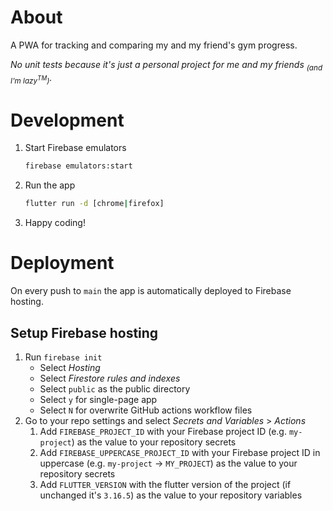# About

A PWA for tracking and comparing my and my friend's gym progress.

_No unit tests because it's just a personal project for me and my friends <sub>(and I'm lazy<sup>TM</sup>)</sub>._

# Development

1. Start Firebase emulators

   ```bash
   firebase emulators:start
   ```

2. Run the app

   ```bash
   flutter run -d [chrome|firefox]
   ```

3. Happy coding!

# Deployment

On every push to `main` the app is automatically deployed to Firebase hosting.

## Setup Firebase hosting

1. Run `firebase init`
   - Select _Hosting_
   - Select _Firestore rules and indexes_
   - Select `public` as the public directory
   - Select `y` for single-page app
   - Select `N` for overwrite GitHub actions workflow files
2. Go to your repo settings and select _Secrets and Variables_ > _Actions_
   1. Add `FIREBASE_PROJECT_ID` with your Firebase project ID (e.g. `my-project`) as the value to your repository secrets
   2. Add `FIREBASE_UPPERCASE_PROJECT_ID` with your Firebase project ID in uppercase (e.g. `my-project` → `MY_PROJECT`) as the value to your repository secrets
   3. Add `FLUTTER_VERSION` with the flutter version of the project (if unchanged it's `3.16.5`) as the value to your repository variables

